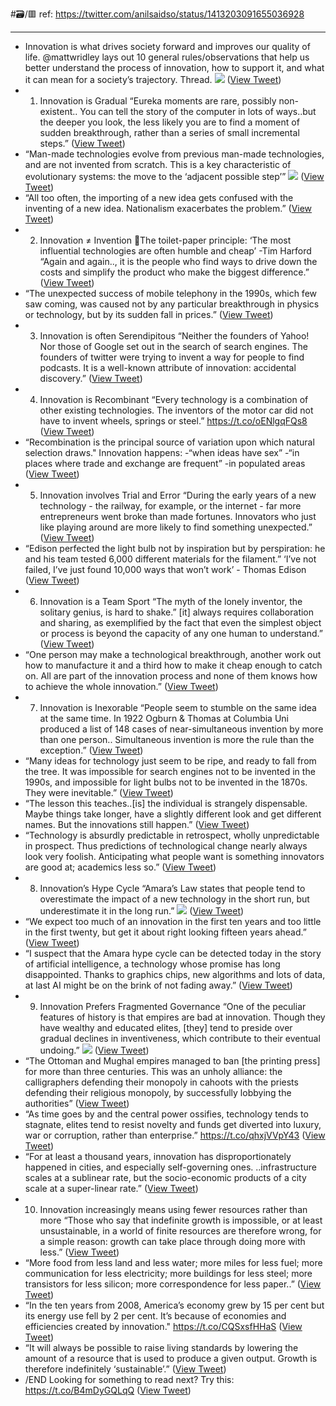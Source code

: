 #🗃/🟥 
ref: 
https://twitter.com/anilsaidso/status/1413203091655036928

---

- Innovation is what drives society forward and improves our quality of life. 
  @mattwridley lays out 10 general rules/observations that help us better understand the process of innovation, how to support it, and what it can mean for a society’s trajectory.
  Thread. 
  ![](https://pbs.twimg.com/media/E5y0uOTVkAAqDjO.jpg) ([View Tweet](https://twitter.com/anilsaidso/status/1413203091655036928))
- 1. Innovation is Gradual
  “Eureka moments are rare, possibly non-existent..
  You can tell the story of the computer in lots of ways..but the deeper you look, the less likely you are to find a moment of sudden breakthrough, rather than a series of small incremental steps.” ([View Tweet](https://twitter.com/anilsaidso/status/1413203093034991616))
- “Man-made technologies evolve from previous man-made technologies, and are not invented from scratch. This is a key characteristic of evolutionary systems: the move to the ‘adjacent possible step’” 
  ![](https://pbs.twimg.com/media/E5y0ufmUcAE5V3e.jpg) ([View Tweet](https://twitter.com/anilsaidso/status/1413203099733217286))
- “All too often, the importing of a new idea gets confused with the inventing of a new idea. 
  Nationalism exacerbates the problem.” ([View Tweet](https://twitter.com/anilsaidso/status/1413203106616152066))
- 2. Innovation ≠ Invention
  🧻The toilet-paper principle: ‘The most influential technologies are often humble and cheap’ -Tim Harford
  “Again and again.., it is the people who find ways to drive down the costs and simplify the product who make the biggest difference.” ([View Tweet](https://twitter.com/anilsaidso/status/1413203111146000385))
- “The unexpected success of mobile telephony in the 1990s, which few saw coming, was caused not by any particular breakthrough in physics or technology, but by its sudden fall in prices.” ([View Tweet](https://twitter.com/anilsaidso/status/1413203114115534848))
- 3. Innovation is often Serendipitous
  “Neither the founders of Yahoo! Nor those of Google set out in the search of search engines. The founders of twitter were trying to invent a way for people to find podcasts.
  It is a well-known attribute of innovation: accidental discovery.” ([View Tweet](https://twitter.com/anilsaidso/status/1413203116745379843))
- 4. Innovation is Recombinant
  “Every technology is a combination of other existing technologies.
  The inventors of the motor car did not have to invent wheels, springs or steel.”
  https://t.co/oENlgqFQs8 ([View Tweet](https://twitter.com/anilsaidso/status/1413203117621932037))
- “Recombination is the principal source of variation upon which natural selection draws."
  Innovation happens:
  -“when ideas have sex”
  -“in places where trade and exchange are frequent”
  -in populated areas ([View Tweet](https://twitter.com/anilsaidso/status/1413203118678937607))
- 5. Innovation involves Trial and Error
  “During the early years of a new technology - the railway, for example, or the internet - far more entrepreneurs went broke than made fortunes.
  Innovators who just like playing around are more likely to find something unexpected.” ([View Tweet](https://twitter.com/anilsaidso/status/1413203119538806784))
- “Edison perfected the light bulb not by inspiration but by perspiration: he and his team tested 6,000 different materials for the filament.”
  ‘I’ve not failed, I’ve just found 10,000 ways that won’t work’ - Thomas Edison ([View Tweet](https://twitter.com/anilsaidso/status/1413203120419606533))
- 6. Innovation is a Team Sport
  “The myth of the lonely inventor, the solitary genius, is hard to shake.”
  [it] always requires collaboration and sharing, as exemplified by the fact that even the simplest object or process is beyond the capacity of any one human to understand.” ([View Tweet](https://twitter.com/anilsaidso/status/1413203121338142725))
- “One person may make a technological breakthrough, another work out how to manufacture it and a third how to make it cheap enough to catch on. All are part of the innovation process and none of them knows how to achieve the whole innovation.” ([View Tweet](https://twitter.com/anilsaidso/status/1413203122223079429))
- 7. Innovation is Inexorable
  “People seem to stumble on the same idea at the same time. 
  In 1922 Ogburn & Thomas at Columbia Uni produced a list of 148 cases of near-simultaneous invention by more than one person..
  Simultaneous invention is more the rule than the exception.” ([View Tweet](https://twitter.com/anilsaidso/status/1413203123137507331))
- “Many ideas for technology just seem to be ripe, and ready to fall from the tree.
  It was impossible for search engines not to be invented in the 1990s, and impossible for light bulbs not to be invented in the 1870s. They were inevitable.” ([View Tweet](https://twitter.com/anilsaidso/status/1413203124009934850))
- “The lesson this teaches..[is] the individual is strangely dispensable. 
  Maybe things take longer, have a slightly different look and get different names. But the innovations still happen.” ([View Tweet](https://twitter.com/anilsaidso/status/1413203124940988416))
- “Technology is absurdly predictable in retrospect, wholly unpredictable in prospect. Thus predictions of technological change nearly always look very foolish. 
  Anticipating what people want is something innovators are good at; academics less so.” ([View Tweet](https://twitter.com/anilsaidso/status/1413203125813485570))
- 8. Innovation’s Hype Cycle
  “Amara’s Law states that people tend to overestimate the impact of a new technology in the short run, but underestimate it in the long run.” 
  ![](https://pbs.twimg.com/media/E5y0wZyVcAEETe-.jpg) ([View Tweet](https://twitter.com/anilsaidso/status/1413203128816570371))
- “We expect too much of an innovation in the first ten years and too little in the first twenty, but get it about right looking fifteen years ahead.” ([View Tweet](https://twitter.com/anilsaidso/status/1413203130146189312))
- “I suspect that the Amara hype cycle can be detected today in the story of artificial intelligence, a technology whose promise has long disappointed. Thanks to graphics chips, new algorithms and lots of data, at last AI might be on the brink of not fading away.” ([View Tweet](https://twitter.com/anilsaidso/status/1413203131064782854))
- 9. Innovation Prefers Fragmented Governance
  “One of the peculiar features of history is that empires are bad at innovation. 
  Though they have wealthy and educated elites, [they] tend to preside over gradual declines in inventiveness, which contribute to their eventual undoing.” 
  ![](https://pbs.twimg.com/media/E5y0wuUUcAYeERU.jpg) ([View Tweet](https://twitter.com/anilsaidso/status/1413203137268125698))
- “The Ottoman and Mughal empires managed to ban [the printing press] for more than three centuries. 
  This was an unholy alliance: the calligraphers defending their monopoly in cahoots with the priests defending their religious monopoly, by successfully lobbying the authorities” ([View Tweet](https://twitter.com/anilsaidso/status/1413203138773852161))
- “As time goes by and the central power ossifies, technology tends to stagnate, elites tend to resist novelty and funds get diverted into luxury, war or corruption, rather than enterprise.”
  https://t.co/qhxjVVpY43 ([View Tweet](https://twitter.com/anilsaidso/status/1413203139889491968))
- “For at least a thousand years, innovation has disproportionately happened in cities, and especially self-governing ones. 
  ..infrastructure scales at a sublinear rate, but the socio-economic products of a city scale at a super-linear rate.” ([View Tweet](https://twitter.com/anilsaidso/status/1413203141235941378))
- 10. Innovation increasingly means using fewer resources rather than more
  “Those who say that indefinite growth is impossible, or at least unsustainable, in a world of finite resources are therefore wrong, for a simple reason: growth can take place through doing more with less.” ([View Tweet](https://twitter.com/anilsaidso/status/1413203142393565186))
- “More food from less land and less water; more miles for less fuel; more communication for less electricity; more buildings for less steel; more transistors for less silicon; more correspondence for less paper..” ([View Tweet](https://twitter.com/anilsaidso/status/1413203519948001281))
- “In the ten years from 2008, America’s economy grew by 15 per cent but its energy use fell by 2 per cent.
  It’s because of economies and efficiencies created by innovation."
  https://t.co/CQSxsfHHaS ([View Tweet](https://twitter.com/anilsaidso/status/1413203520883281927))
- “It will always be possible to raise living standards by lowering the amount of a resource that is used to produce a given output. Growth is therefore indefinitely ‘sustainable’.” ([View Tweet](https://twitter.com/anilsaidso/status/1413203522590416896))
- /END
  Looking for something to read next? 
  Try this:
  https://t.co/B4mDyGQLqQ ([View Tweet](https://twitter.com/anilsaidso/status/1546910638730985473))
